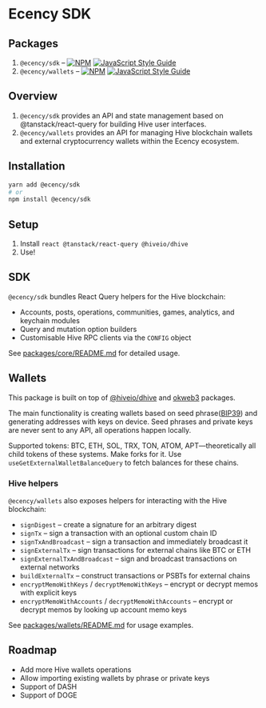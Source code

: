 # Ecency SDK

## Packages

1. `@ecency/sdk` – [![NPM](https://img.shields.io/npm/v/@ecency/sdk.svg)](https://www.npmjs.com/package/@ecency/sdk) [![JavaScript Style Guide](https://img.shields.io/badge/code_style-standard-brightgreen.svg)](https://standardjs.com)
2. `@ecency/wallets` – [![NPM](https://img.shields.io/npm/v/@ecency/wallets.svg)](https://www.npmjs.com/package/@ecency/wallets) [![JavaScript Style Guide](https://img.shields.io/badge/code_style-standard-brightgreen.svg)](https://standardjs.com)

## Overview

1. `@ecency/sdk` provides an API and state management based on @tanstack/react-query for building Hive user interfaces.
2. `@ecency/wallets` provides an API for managing Hive blockchain wallets and external cryptocurrency wallets within the Ecency ecosystem.

## Installation

```sh
yarn add @ecency/sdk
# or
npm install @ecency/sdk
```

## Setup

1. Install `react @tanstack/react-query @hiveio/dhive`
2. Use!

## SDK

`@ecency/sdk` bundles React Query helpers for the Hive blockchain:

- Accounts, posts, operations, communities, games, analytics, and keychain modules
- Query and mutation option builders
- Customisable Hive RPC clients via the `CONFIG` object

See [packages/core/README.md](packages/core/README.md) for detailed usage.

## Wallets

This package is built on top of [@hiveio/dhive](https://www.npmjs.com/package/@hiveio/dhive) and [okweb3](http://okx.github.io/) packages.

The main functionality is creating wallets based on seed phrase([BIP39](https://www.npmjs.com/package/bip39)) and generating addresses with keys on device. Seed phrases and private keys are never sent to any API, all operations happen locally.

Supported tokens: BTC, ETH, SOL, TRX, TON, ATOM, APT—theoretically all child tokens of these systems. Make forks for it.
Use `useGetExternalWalletBalanceQuery` to fetch balances for these chains.

### Hive helpers

`@ecency/wallets` also exposes helpers for interacting with the Hive blockchain:

- `signDigest` – create a signature for an arbitrary digest
- `signTx` – sign a transaction with an optional custom chain ID
- `signTxAndBroadcast` – sign a transaction and immediately broadcast it
- `signExternalTx` – sign transactions for external chains like BTC or ETH
- `signExternalTxAndBroadcast` – sign and broadcast transactions on external networks
- `buildExternalTx` – construct transactions or PSBTs for external chains
- `encryptMemoWithKeys` / `decryptMemoWithKeys` – encrypt or decrypt memos with explicit keys
- `encryptMemoWithAccounts` / `decryptMemoWithAccounts` – encrypt or decrypt memos by looking up account memo keys

See [packages/wallets/README.md](packages/wallets/README.md) for usage examples.

## Roadmap

- Add more Hive wallets operations
- Allow importing existing wallets by phrase or private keys
- Support of DASH
- Support of DOGE
